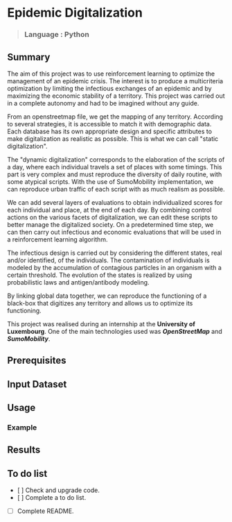 # Epidemic Digitalization #
> ### Language : Python ###

## Summary ##

The aim of this project was to use reinforcement learning to optimize the management of an epidemic crisis. The interest is to produce a multicriteria optimization by limiting the infectious exchanges of an epidemic and by maximizing the economic stability of a territory. This project was carried out in a complete autonomy and had to be imagined without any guide.

From an openstreetmap file, we get the mapping of any territory. According to several strategies, it is accessible to match it with demographic data. Each database has its own appropriate design and specific attributes to make digitalization as realistic as possible. This is what we can call "static digitalization".

The "dynamic digitalization" corresponds to the elaboration of the scripts of a day, where each individual travels a set of places with some timings. This part is very complex and must reproduce the diversity of daily routine, with some atypical scripts. With the use of SumoMobility implementation, we can reproduce urban traffic of each script with as much realism as possible.

We can add several layers of evaluations to obtain individualized scores for each individual and place, at the end of each day. By combining control actions on the various facets of digitalization, we can edit these scripts to better manage the digitalized society. On a predetermined time step, we can then carry out infectious and economic evaluations that will be used in a reinforcement learning algorithm.

The infectious design is carried out by considering the different states, real and/or identified, of the individuals. The contamination of individuals is modeled by the accumulation of contagious particles in an organism with a certain threshold. The evolution of the states is realized by using probabilistic laws and antigen/antibody modeling.

By linking global data together, we can reproduce the functioning of a black-box that digitizes any territory and allows us to optimize its functioning.

This project was realised during an internship at the **University of Luxembourg**. One of the main technologies used was ***OpenStreetMap*** and ***SumoMobility***.

## Prerequisites ##

## Input Dataset ##

## Usage ##

### Example ###

## Results ##

## To do list ##

- [ ] Check and upgrade code.
- [ ] Complete a to do list.
- [ ] Complete README.
